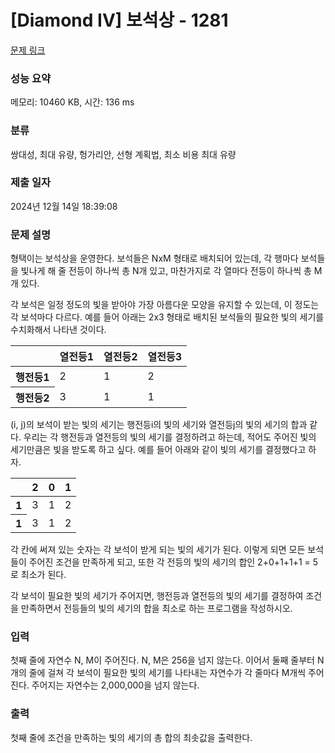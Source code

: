 # [Diamond IV] 보석상 - 1281 

[문제 링크](https://www.acmicpc.net/problem/1281) 

### 성능 요약

메모리: 10460 KB, 시간: 136 ms

### 분류

쌍대성, 최대 유량, 헝가리안, 선형 계획법, 최소 비용 최대 유량

### 제출 일자

2024년 12월 14일 18:39:08

### 문제 설명

<p>형택이는 보석상을 운영한다. 보석들은 NxM 형태로 배치되어 있는데, 각 행마다 보석들을 빛나게 해 줄 전등이 하나씩 총 N개 있고, 마찬가지로 각 열마다 전등이 하나씩 총 M개 있다.</p>

<p>각 보석은 일정 정도의 빛을 받아야 가장 아름다운 모양을 유지할 수 있는데, 이 정도는 각 보석마다 다르다. 예를 들어 아래는 2x3 형태로 배치된 보석들의 필요한 빛의 세기를 수치화해서 나타낸 것이다.</p>

<table class="table table-bordered table-center-30 td-center th-center">
	<thead>
		<tr>
			<th> </th>
			<th>열전등1</th>
			<th>열전등2</th>
			<th>열전등3</th>
		</tr>
	</thead>
	<tbody>
		<tr>
			<th>행전등1</th>
			<td>2</td>
			<td>1</td>
			<td>2</td>
		</tr>
		<tr>
			<th>행전등2</th>
			<td>3</td>
			<td>1</td>
			<td>1</td>
		</tr>
	</tbody>
</table>

<p>(i, j)의 보석이 받는 빛의 세기는 행전등i의 빛의 세기와 열전등j의 빛의 세기의 합과 같다. 우리는 각 행전등과 열전등의 빛의 세기를 결정하려고 하는데, 적어도 주어진 빛의 세기만큼은 빛을 받도록 하고 싶다. 예를 들어 아래와 같이 빛의 세기를 결정했다고 하자.</p>

<table class="table table-bordered table-center-30 td-center th-center">
	<thead>
		<tr>
			<th> </th>
			<th>2</th>
			<th>0</th>
			<th>1</th>
		</tr>
	</thead>
	<tbody>
		<tr>
			<th>1</th>
			<td>3</td>
			<td>1</td>
			<td>2</td>
		</tr>
		<tr>
			<th>1</th>
			<td>3</td>
			<td>1</td>
			<td>2</td>
		</tr>
	</tbody>
</table>

<p>각 칸에 써져 있는 숫자는 각 보석이 받게 되는 빛의 세기가 된다. 이렇게 되면 모든 보석들이 주어진 조건을 만족하게 되고, 또한 각 전등의 빛의 세기의 합인 2+0+1+1+1 = 5로 최소가 된다.</p>

<p>각 보석이 필요한 빛의 세기가 주어지면, 행전등과 열전등의 빛의 세기를 결정하여 조건을 만족하면서 전등들의 빛의 세기의 합을 최소로 하는 프로그램을 작성하시오.</p>

### 입력 

 <p>첫째 줄에 자연수 N, M이 주어진다. N, M은 256을 넘지 않는다. 이어서 둘째 줄부터 N개의 줄에 걸쳐 각 보석이 필요한 빛의 세기를 나타내는 자연수가 각 줄마다 M개씩 주어진다. 주어지는 자연수는 2,000,000을 넘지 않는다.</p>

### 출력 

 <p>첫째 줄에 조건을 만족하는 빛의 세기의 총 합의 최솟값을 출력한다.</p>

